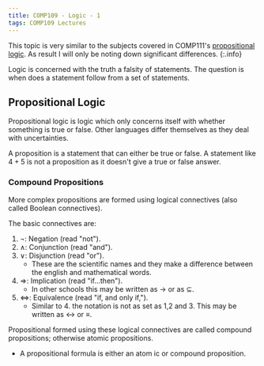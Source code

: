 ```yaml
---
title: COMP109 - Logic - 1
tags: COMP109 Lectures
---
```

This topic is very similar to the subjects covered in COMP111's [propositional logic]({{site.baseurl}}/comp111/lectures/2020-11-12-1). As result I will only be noting down significant differences.
{:.info}

Logic is concerned with the truth a falsity of statements. The question is when does a statement follow from a set of statements.

## Propositional Logic
Propositional logic is logic which only concerns itself with whether something is true or false. Other languages differ themselves as they deal with uncertainties.

A proposition is a statement that can either be true or false. A statement like $4+5$ is not a proposition as it doesn't give a true or false answer.

### Compound Propositions
More complex propositions are formed using logical connectives (also called Boolean connectives).

The basic connectives are:

1. $\neg$: Negation (read "not").
1. $\wedge$: Conjunction (read "and").
1. $\vee$: Disjunction (read "or").
    * These are the scientific names and they make a difference between the english and mathematical words.
1. $\Rightarrow$: Implication (read "if...then").
    * In other schools this may be written as $\rightarrow$ or as $\subseteq$.
1. $\Leftrightarrow$: Equivalence (read "if, and only if,").
    * Similar to 4. the notation is not as set as 1,2 and 3. This may be written as $\leftrightarrow$ or $\equiv$.
    
Propositional formed using these logical connectives are called compound propositions; otherwise atomic propositions.

* A propositional formula is either an atom ic or compound proposition.